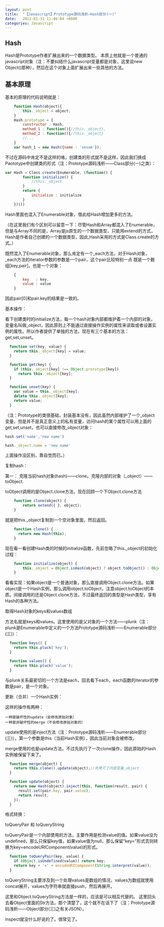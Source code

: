```yaml
---
layout: post
title:  "【Javascript】Prototype源码浅析—Hash部分(一)"
date:   2012-01-31 11:46:04 +0800
categories: Javascript
---
```

## Hash

Hash是Prototype作者扩展出来的一个数据类型。
本质上他就是一个普通的javascript对象（注：不要纠结什么javascript变量都是对象，这里说new Object()那种），然后在这个对象上面扩展出来一些其他的方法。

## 基本原理

基本的原理的代码说明就是：

```javascript
    function Hash(object){
        this._object = object;
    }
    Hash.prototype = {
        constructor : Hash,
        method_1 : function(){//this._object},
        method_2 : function(){//this._object}
        //...
    }
    var hash_1 = new Hash({name : 'xesam'});
```
不过在源码中肯定不是这样的咯，创建类的形式就不是这样，因此我们换成Paototype中创建类的形式（注：Prototype源码浅析——Class部分(一)之类）：

```javascript
var Hash = Class.create(Enumerable, (function() {
        function initialize() {
            //this._object
        }
        return {
            initialize : initialize
        }
    })())
```
Hash里面也混入了Enumerable对象，借此给Hash增加更多的方法。

（在这里我们有个区别可以留意一下：尽管Hash和Array都混入了Enumerable，但是与Array不同的是，Array是js原生的一个数据类型，只能用extend的方式，Hash是作者自己创建的一个数据类型，因此,Hash采用的方式是Class.create的方式。）

既然混入了Enumerable对象，那么肯定有一个_each方法，对于Hash对象，_each方法的iterator参数的参数是一个pair，这个pair比较特别一点
既是一个数组[key,pair]，也是一个对象：

```javascript
    {
        key   : key,
        value : value
    }
```
因此pair[0]和pair.key的结果是一致的。

基本操作：

看下创建类时的initialize方法，每一个hash对象内部都维护着一个内部的对象，变量名叫做_object，因此原则上不能通过直接操作实例的属性来读取或者设置实例的属性。所以作者提供了单独的方法，现在有三个基本的方法：get,set,unset。

```javascript
  function set(key, value) {
    return this._object[key] = value;
  }

  function get(key) {
    if (this._object[key] !== Object.prototype[key])
      return this._object[key];
  }

  function unset(key) {
    var value = this._object[key];
    delete this._object[key];
    return value;
  }
```
（注：Prototype的类很基础，封装基本没有，因此虽然内部维护了一个_object变量，但是并不是真正意义上的私有变量，访问hash的某个属性可以用上面的get,set,unset，也可以直接修改_object对象：


```javascript
hash.set('name','new name')

hash._object.name = 'new name'
```
上面操作没区别，靠自觉而已。）


复制hash：

第一：
克隆当前hash对象(hash)——clone。克隆内部的对象（_object）——toObject.

toObject调用的是Object.clone方法，现在回顾一个下Object.clone方法

```javascript
    function clone(object) {
        return extend({ }, object);
    }
```
就是把this._object复制到一个空对象里面，然后返回。

```javascript
    function clone() {
      return new Hash(this);
    }
```
现在看一看创建Hash类的时候的initialize函数，先前忽略了this._object的初始化过程：

```javascript
    function initialize(object) {
        this._object = Object.isHash(object) ? object.toObject() : Object.clone(object);
    }
```
看看实现：如果object是一个普通对象，那么直接调用Object.clone方法。如果object是一个Hash实例，那么调用object.toObject，注意object.toObject的本质。间接调用的还是Object.clone方法，不过最终返回的类型是Hash类型，享有Hash的各种方法。

取得Hash对象的keys和values数组

方法名就是keys和values。这里使用的是父对象的一个方法——plunk（注：plunk是Enumerable中定义的一个方法Prototype源码浅析——Enumerable部分(三)）：

```javascript
  function keys() {
    return this.pluck('key');
  }

  function values() {
    return this.pluck('value');
  }
```
与plunk关系最密切的一个方法是each，回去看下each，each函数的iterator的参数是pair，是一个对象。

更新（合并）一个Hash实例：

这样的操作有两种：

    一种是破坏性的update（会修改原始对象）
    一种是非破坏性的merge（不会修改原始对象的）

update使用的是inject方法（注：Prototype源码浅析——Enumerable部分(三)），第一个参数是this（当前Hash实例），因此当前对象会被修改。

merge使用的也是update方法，不过先执行了一次clone操作，因此原始的Hash实例被保留下来了。

```javascript
  function merge(object) {
    return this.clone().update(object);//先拷贝了内部变量_object
  }

  function update(object) {
    return new Hash(object).inject(this, function(result, pair) {
      result.set(pair.key, pair.value);
      return result;
    });
  }
```

格式转换：

toQueryPair 和 toQueryString

toQueryPair是一个内部使用的方法，主要作用是检测value的值。如果value没为undefined，那么只保留key值，如果value值为null，那么保留“key=”形式否则转换为key=encodeURIComponent(value)的形式。

```javascript
  function toQueryPair(key, value) {
    if (Object.isUndefined(value)) return key;
    return key + '=' + encodeURIComponent(String.interpret(value));
  }
```
toQueryString主要涉及到一个处理values是数组的情况，values为数组就使用concat展开，values为字符串就直接push，然后再展开。

这里和Object.toQueryString方法是一样的，应该是可以相互代替的。
这里回头去看Object里面的Str方法，那个清楚了，这个就不在话下了（注：Prototype源码浅析——Object部分(三)之有关JSON）。

inspect就没什么好说的了。很常见了。
